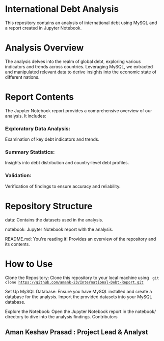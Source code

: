 # International Debt Analysis
This repository contains an analysis of international debt using MySQL and a report created in Jupyter Notebook.

# Analysis Overview
The analysis delves into the realm of global debt, exploring various indicators and trends across countries. Leveraging MySQL, we extracted and manipulated relevant data to derive insights into the economic state of different nations.

# Report Contents
The Jupyter Notebook report provides a comprehensive overview of our analysis. It includes:

### Exploratory Data Analysis:
Examination of key debt indicators and trends.
### Summary Statistics:
Insights into debt distribution and country-level debt profiles.
### Validation:
Verification of findings to ensure accuracy and reliability.
# Repository Structure
data: Contains the datasets used in the analysis.

notebook: Jupyter Notebook report with the analysis.

README.md: You're reading it! Provides an overview of the repository and its contents.
 # How to Use
Clone the Repository: Clone this repository to your local machine using <code> git clone https://github.com/amank-23/International-Debt-Report.git </code>

Set Up MySQL Database: Ensure you have MySQL installed and create a database for the analysis. Import the provided datasets into your MySQL database.

Explore the Notebook: Open the Jupyter Notebook report in the notebook/ directory to dive into the analysis findings.
Contributors
## Aman Keshav Prasad : Project Lead & Analyst
